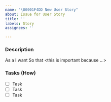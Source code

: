 ```yaml
---
name: "\U0001F4DD New User Story"
about: Issue for User Story
title: ''
labels: Story
assignees: ''

---
```


### Description
As a <user>
I want <what>
So that <this is important because ...>

### Tasks (How)

- [ ] Task
- [ ] Task
- [ ] Task
